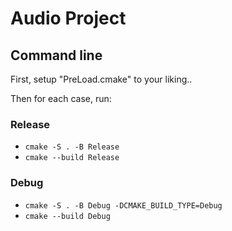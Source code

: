# Audio Project

## Command line

First, setup "PreLoad.cmake" to your liking..

Then for each case, run:

### Release
- `cmake -S . -B Release`
- `cmake --build Release`

### Debug
- `cmake -S . -B Debug -DCMAKE_BUILD_TYPE=Debug`
- `cmake --build Debug`

